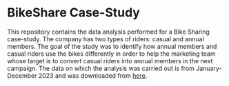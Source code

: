 # BikeShare Case-Study

This repository contains the data analysis performed for a Bike Sharing case-study. The company has two types of riders: casual and annual members. The goal of the study was to identify how annual members and casual riders use the bikes differently in order to help the marketing team whose target is to convert casual riders into annual members in the next campaign. The data on which the analysis was carried out is from January-December 2023 and was downloaded from [here](https://divvy-tripdata.s3.amazonaws.com/index.html).

